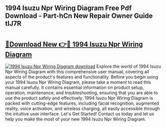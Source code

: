 ## 1994 Isuzu Npr Wiring Diagram Free Pdf Download - Part-hCn New Repair Owner Guide tIJ7R

# <h2><a href="http://dfm5bw.blite.top/?on=1994+Isuzu+Npr+Wiring+Diagram">🔗Download New 👉🔴 1994 Isuzu Npr Wiring Diagram</a></h2>

[![1994 Isuzu Npr Wiring Diagram download](https://i.imgur.com/lujVjoI.png)](http://dfm5bw.blite.top/?on=1994+Isuzu+Npr+Wiring+Diagram)
Explore the world of 1994 Isuzu Npr Wiring Diagram with this comprehensive user manual, covering all aspects of the product's features and functionality. Before you begin using your 1994 Isuzu Npr Wiring Diagram, please take a moment to read this manual carefully. It contains essential information on product setup, operation, maintenance, and troubleshooting, ensuring that you are able to use the product safely and effectively. 1994 Isuzu Npr Wiring Diagram is packed with cutting-edge features, including facial recognition, augmented reality, voice activation, and wireless charging, all easily accessible through the intuitive user interface. Let's Get Started! Contact us today and let us help you make the most of your new 1994 Isuzu Npr Wiring Diagram.
